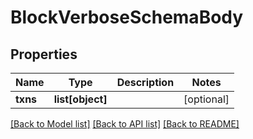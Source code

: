 # BlockVerboseSchemaBody

## Properties
Name | Type | Description | Notes
------------ | ------------- | ------------- | -------------
**txns** | **list[object]** |  | [optional] 

[[Back to Model list]](../README.md#documentation-for-models) [[Back to API list]](../README.md#documentation-for-api-endpoints) [[Back to README]](../README.md)


